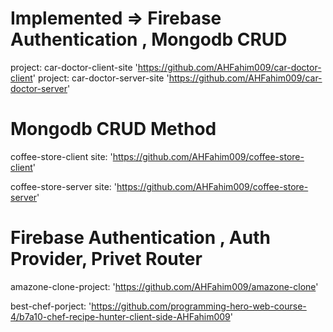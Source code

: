 
# Implemented => Firebase Authentication , Mongodb CRUD 

project: car-doctor-client-site 'https://github.com/AHFahim009/car-doctor-client'
project: car-doctor-server-site 'https://github.com/AHFahim009/car-doctor-server'

# Mongodb CRUD Method
coffee-store-client site:
'https://github.com/AHFahim009/coffee-store-client'

coffee-store-server site:
'https://github.com/AHFahim009/coffee-store-server'

# Firebase Authentication , Auth Provider, Privet Router
amazone-clone-project:
'https://github.com/AHFahim009/amazone-clone'

best-chef-porject:
'https://github.com/programming-hero-web-course-4/b7a10-chef-recipe-hunter-client-side-AHFahim009'

